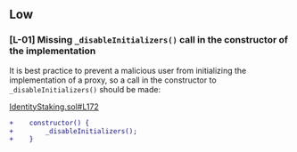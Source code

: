 ## Low

### [L-01] Missing `_disableInitializers()` call in the constructor of the implementation

It is best practice to prevent a malicious user from initializing the implementation of a proxy, so a call in the constructor to `_disableInitializers()` should be made:

[IdentityStaking.sol#L172](https://github.com/code-423n4/2024-03-gitcoin/blob/6529b351cd72a858541f60c52f0e5ad0fb6f1b16/id-staking-v2/contracts/IdentityStaking.sol#L172)

```diff
+    constructor() {
+        _disableInitializers();
+    }
```